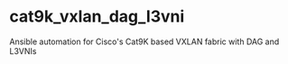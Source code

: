 # cat9k_vxlan_dag_l3vni
Ansible automation for Cisco's Cat9K based VXLAN fabric with DAG and L3VNIs
